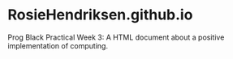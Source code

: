 # RosieHendriksen.github.io
Prog Black Practical Week 3: A HTML document about a positive implementation of computing.
